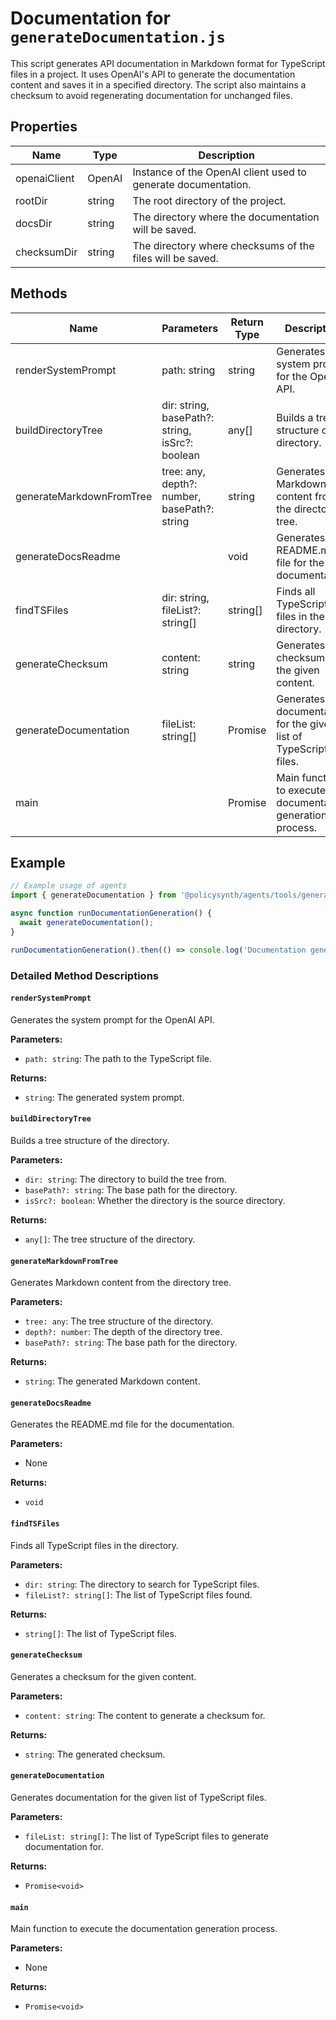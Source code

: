 # Documentation for `generateDocumentation.js`

This script generates API documentation in Markdown format for TypeScript files in a project. It uses OpenAI's API to generate the documentation content and saves it in a specified directory. The script also maintains a checksum to avoid regenerating documentation for unchanged files.

## Properties

| Name          | Type   | Description               |
|---------------|--------|---------------------------|
| openaiClient  | OpenAI | Instance of the OpenAI client used to generate documentation. |
| rootDir       | string | The root directory of the project. |
| docsDir       | string | The directory where the documentation will be saved. |
| checksumDir   | string | The directory where checksums of the files will be saved. |

## Methods

| Name                      | Parameters        | Return Type | Description                 |
|---------------------------|-------------------|-------------|-----------------------------|
| renderSystemPrompt        | path: string      | string      | Generates the system prompt for the OpenAI API. |
| buildDirectoryTree        | dir: string, basePath?: string, isSrc?: boolean | any[] | Builds a tree structure of the directory. |
| generateMarkdownFromTree  | tree: any, depth?: number, basePath?: string | string | Generates Markdown content from the directory tree. |
| generateDocsReadme        |                   | void        | Generates the README.md file for the documentation. |
| findTSFiles               | dir: string, fileList?: string[] | string[] | Finds all TypeScript files in the directory. |
| generateChecksum          | content: string   | string      | Generates a checksum for the given content. |
| generateDocumentation     | fileList: string[] | Promise<void> | Generates documentation for the given list of TypeScript files. |
| main                      |                   | Promise<void> | Main function to execute the documentation generation process. |

## Example

```typescript
// Example usage of agents
import { generateDocumentation } from '@policysynth/agents/tools/generateDocumentation.js';

async function runDocumentationGeneration() {
  await generateDocumentation();
}

runDocumentationGeneration().then(() => console.log('Documentation generation complete.'));
```

### Detailed Method Descriptions

#### `renderSystemPrompt`

Generates the system prompt for the OpenAI API.

**Parameters:**
- `path: string`: The path to the TypeScript file.

**Returns:**
- `string`: The generated system prompt.

#### `buildDirectoryTree`

Builds a tree structure of the directory.

**Parameters:**
- `dir: string`: The directory to build the tree from.
- `basePath?: string`: The base path for the directory.
- `isSrc?: boolean`: Whether the directory is the source directory.

**Returns:**
- `any[]`: The tree structure of the directory.

#### `generateMarkdownFromTree`

Generates Markdown content from the directory tree.

**Parameters:**
- `tree: any`: The tree structure of the directory.
- `depth?: number`: The depth of the directory tree.
- `basePath?: string`: The base path for the directory.

**Returns:**
- `string`: The generated Markdown content.

#### `generateDocsReadme`

Generates the README.md file for the documentation.

**Parameters:**
- None

**Returns:**
- `void`

#### `findTSFiles`

Finds all TypeScript files in the directory.

**Parameters:**
- `dir: string`: The directory to search for TypeScript files.
- `fileList?: string[]`: The list of TypeScript files found.

**Returns:**
- `string[]`: The list of TypeScript files.

#### `generateChecksum`

Generates a checksum for the given content.

**Parameters:**
- `content: string`: The content to generate a checksum for.

**Returns:**
- `string`: The generated checksum.

#### `generateDocumentation`

Generates documentation for the given list of TypeScript files.

**Parameters:**
- `fileList: string[]`: The list of TypeScript files to generate documentation for.

**Returns:**
- `Promise<void>`

#### `main`

Main function to execute the documentation generation process.

**Parameters:**
- None

**Returns:**
- `Promise<void>`